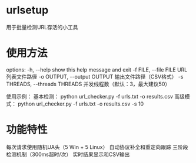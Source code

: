 # urlsetup
用于批量检测URL存活的小工具
# 使用方法
options:
  -h, --help            show this help message and exit
  -f FILE, --file FILE  URL列表文件路径
  -o OUTPUT, --output OUTPUT
                        输出文件路径（CSV格式）
  -s THREADS, --threads THREADS
                        并发线程数（默认：3，最大建议50）

使用示例：
  基本检测：
  python url_checker.py -f urls.txt -o results.csv
  高级模式：
  python url_checker.py -f urls.txt -o results.csv -s 10

# 功能特性
每次请求使用随机UA头（5 Win + 5 Linux）
自动协议补全和重定向跟踪
三阶段检测机制（300ms超时/次）
实时结果显示和CSV输出
